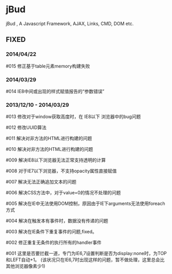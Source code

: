 jBud
====

jBud , A Javascript Framework, AJAX, Links, CMD, DOM etc.

## FIXED
### 2014/04/22
\#015 修正基于table元素memory构建失败

### 2014/03/29
\#014 IE8中间或出现的样式赋值报告的“参数错误”

### 2013/12/10 - 2014/03/29
\#013 修改对于window获取高度时，在 IE8以下 浏览器中的bug问题

\#012 修改UUID算法

\#011 解决对非方法的HTML进行构建的问题

\#010 解决对非方法的HTML进行构建的问题

\#009 解决IE8以下浏览器无法正常支持透明的计算

\#008 对于IE7以下浏览器，不支持opacity属性直接赋值

\#007 解决无法正确追加文本的问题

\#006 解决CSS方法中，对于value=0的情况不处理的问题

\#005 解决在IE中无法使用DOM控制，原因由于IE下arguments无法使用foreach方式

\#004 解决在触发本有事件时，数据没有传递的问题

\#003 解决在IE条件下重复事件的问题,fixed。

\#002 修正重复无条件的执行所有的handler事件

\#001 这里是否要拦截一道，专门为IE6,7设置判断是否为display:none时，为TOP和LEFT自动+1。
(该状况只在IE6,7时出现这样的问题，暂不做处理，这里总会比其他浏览器像素少1)

